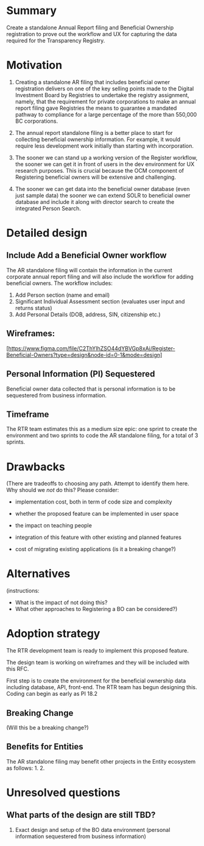 

# Summary

Create a standalone Annual Report filing and Beneficial Ownership registration to prove out the workflow and UX for capturing the data required for the Transparency Registry.

# Motivation

1. Creating a standalone AR filing that includes beneficial owner registration delivers on one of the key selling points made to the Digital Investment Board by Registries to undertake the registry assignment, namely, that the requirement for private corporations to make an annual report filing gave Registries the means to guarantee a mandated pathway to compliance for a large percentage of the more than 550,000 BC corporations.
  
2. The annual report standalone filing is a better place to start for collecting beneficial ownership information. For example, it would require less development work initially than starting with incorporation.
  
3. The sooner we can stand up a working version of the Register workflow, the sooner we can get it in front of users in the dev environment for UX research purposes. This is crucial because the OCM component of Registering beneficial owners will be extensive and challenging.
  
4. The sooner we can get data into the beneficial owner database (even just sample data) the sooner we can extend SOLR to beneficial owner database and include it along with director search to create the integrated Person Search.

# Detailed design

## Include Add a Beneficial Owner workflow
The AR standalone filing will contain the information in the current corporate annual report filing and will also include the workflow for adding beneficial owners. The workflow includes:
1. Add Person section (name and email)
2. Significant Individual Assessment section (evaluates user input and returns status)
3. Add Personal Details (DOB, address, SIN, citizenship etc.)

## Wireframes:

[https://www.figma.com/file/C2ThYIhZSO44dYBVGp8xAj/Register-Beneficial-Owners?type=design&node-id=0-1&mode=design]

## Personal Information (PI) Sequestered
Beneficial owner data collected that is personal information is to be sequestered from business information. 

## Timeframe
The RTR team estimates this as a medium size epic: one sprint to create the environment and two sprints to code the AR standalone filing, for a total of 3 sprints.

# Drawbacks
(There are tradeoffs to choosing any path. Attempt to identify them here.
Why should we *not* do this? Please consider:

- implementation cost, both in term of code size and complexity

- whether the proposed feature can be implemented in user space

- the impact on teaching people

- integration of this feature with other existing and planned features

- cost of migrating existing applications (is it a breaking change?)


# Alternatives
(instructions:
- What is the impact of not doing this?
- What other approaches to Registering a BO can be considered?)


# Adoption strategy

The RTR development team is ready to implement this proposed feature. 

The design team is working on wireframes and they will be included with this RFC.

First step is to create the environment for the beneficial ownership data including database, API, front-end. The RTR team has begun designing this. Coding can begin as early as PI 18.2


## Breaking Change
(Will this be a breaking change?)

## Benefits for Entities
The AR standalone filing may benefit other projects in the Entity ecosystem as follows:
1. 
2.


# Unresolved questions

## What parts of the design are still TBD?
1. Exact design and setup of the BO data environment (personal information sequestered from business information)
